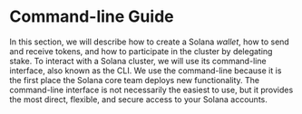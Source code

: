 # Command-line Guide

In this section, we will describe how to create a Solana *wallet*, how to send
and receive tokens, and how to participate in the cluster by delegating stake.
To interact with a Solana cluster, we will use its command-line interface, also
known as the CLI. We use the command-line because it is the first place the
Solana core team deploys new functionality. The command-line interface is not
necessarily the easiest to use, but it provides the most direct, flexible, and
secure access to your Solana accounts.
